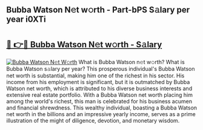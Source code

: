 ## Bubba Watson N𝚎t w𝚘rth - Part-bPS S𝚊lary per year i0XTi

# <h2><a href="http://gc5alu.nevu.top/?p=Bubba+Watson">🔗 👉🔴 Bubba Watson N𝚎t w𝚘rth - S𝚊lary</a></h2>

[![Bubba Watson N𝚎t W𝚘rth](https://i.imgur.com/Oavwk0R.jpeg)](http://gc5alu.nevu.top/?p=Bubba+Watson)
What is Bubba Watson n𝚎t w𝚘rth? What is Bubba Watson s𝚊lary per year?
This prosperous individual's Bubba Watson net worth is substantial, making him one of the richest in his sector. His income from his employment is significant, but it is outmatched by Bubba Watson net worth, which is attributed to his diverse business interests and extensive real estate portfolio. With a Bubba Watson net worth placing him among the world's richest, this man is celebrated for his business acumen and financial shrewdness. This wealthy individual, boasting a Bubba Watson net worth in the billions and an impressive yearly income, serves as a prime illustration of the might of diligence, devotion, and monetary wisdom.

